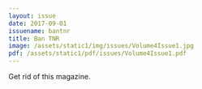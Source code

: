 ```yaml
---
layout: issue
date: 2017-09-01
issuename: bantnr
title: Ban TNR
image: /assets/static1/img/issues/Volume4Issue1.jpg
pdf: /assets/static1/pdf/issues/Volume4Issue1.pdf
---
```


Get rid of this magazine.